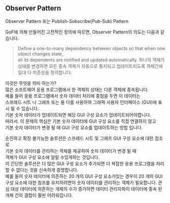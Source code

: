 ## Observer Pattern

Observer Pattern 또는 Publish-Subscribe(Pub-Sub) Pattern  


GoF에 의해 만들어진 고전적인 정의에 따르면, Observer Pattern의 의도는 다음과 같습니다.  

> Define a one-to-many dependency between objects so that when one object changes state,  
> all its dependents are notified and updated automatically.
> 하나의 객체가 상태를 변경하면 모든 종속 객체가 자동으로 통지되고 업데이트되도록 객체간에 일대 다 의존성을 정의합니다.


이것은 무엇을 의미 하는가?   
많은 소프트웨어 응용 프로그램에서 한 객체의 상태는 다른 객체에 종속됩니다.  
예를 들어 응용 프로그램에서 숫자 데이터 처리에 중점을 두면 이 데이터는  
스프레드 시트 나 그래프 또는 둘 다를 사용하여 그래픽 사용자 인터페이스 (GUI)에 표시 될 수 있습니다.  
기본 숫자 데이터가 업데이트되면 해당 GUI 구성 요소가 업데이트되어야합니다.  
따라서. 이 문제의 핵심은 기본 숫자 데이터에 GUI 구성 요소를 직접 연결하지 않고  
기본 숫자 데이터가 변경 될 때 GUI 구성 요소를 업데이트하는 방법 입니다.  


순진하고 확장 불가능한 솔루션은 스프레드 시트 및 그래프 GUI 구성 요소에 대한 참조로  
기본 숫자 데이터를 관리하는 객체를 제공하여 숫자 데이터가 변경 될 때  
객체가 GUI 구성 요소에 알릴 수있게하는 것입니다.  
이 간단한 솔루션은 더 많은 GUI 구성 요소가 추가되면 더 복잡한 응용 프로그램을 처리 할 수 없다는 것을 신속하게 증명합니다.  
예를 들어 숫자 데이터에 의존하는 20 개의 GUI 구성 요소가있는 경우이 20 개의 GUI 구성 요소에 대한 참조를 유지하려면이 숫자 데이터를 관리하는 객체가 필요합니다. 관심 대상 데이터에 의존하는 개체의 수가 증가하면 데이터 관리자와이 데이터에 종속 된 개체 간의 결합이 훨씬 어려워집니다.
